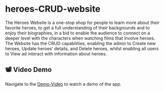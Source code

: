 # heroes-CRUD-website

The Heroes Website is a one-stop shop for people to learn more about their favorite heroes, to get a full understanding of their backgrounds and to enjoy their biographies, in a bid to enable the audience to connect on a deeper level with the characters when watching films that involve heroes. The Website has the CRUD capabilities, enabling the admin to Create new heroes, Update heroes' details, and Delete heroes, whilst enabling all users to View ad interact with information about heroes.

## 📽️ Video Demo 
Navigate to the [Demo-Video](https://drive.google.com/file/d/1zzAvDCwShAVl4tOY5x_LQ8kgICVlSYEd/view?usp=sharing) to watch a demo of the app.
